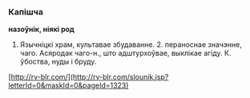 ### Капішча
**назоўнік, ніякі род**

1. Язычніцкі храм, культавае збудаванне. 2. пераноснае значэнне, чаго. Асяродак чаго-н., што адштурхоўвае, выклікае агіду. К. ўбоства, нуды і бруду.

<a rel="author">[http://rv-blr.com/](http://rv-blr.com/slounik.jsp?letterId=0&maskId=0&pageId=1323)</a>
